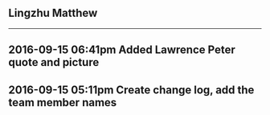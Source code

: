 ## Lingzhu  Matthew

----------------------------------------------------
2016-09-15 06:41pm
Added Lawrence Peter quote and picture
----------------------------------------------------
2016-09-15 05:11pm
Create change log, add the team member names
----------------------------------------------------